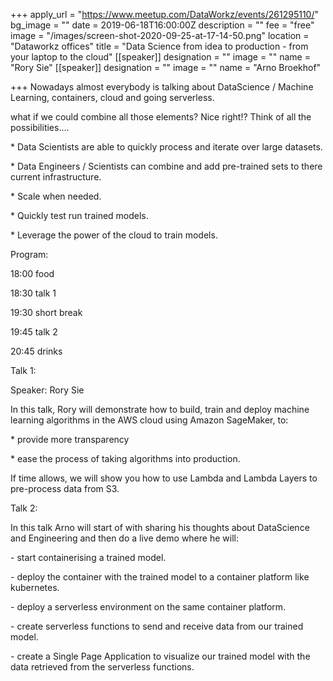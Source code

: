 +++
apply_url = "https://www.meetup.com/DataWorkz/events/261295110/"
bg_image = ""
date = 2019-06-18T16:00:00Z
description = ""
fee = "free"
image = "/images/screen-shot-2020-09-25-at-17-14-50.png"
location = "Dataworkz offices"
title = "Data Science from idea to production - from your laptop to the cloud"
[[speaker]]
designation = ""
image = ""
name = "Rory Sie"
[[speaker]]
designation = ""
image = ""
name = "Arno Broekhof"

+++
Nowadays almost everybody is talking about DataScience / Machine Learning, containers, cloud and going serverless.

what if we could combine all those elements? Nice right!? Think of all the possibilities....

\* Data Scientists are able to quickly process and iterate over large datasets.

\* Data Engineers / Scientists can combine and add pre-trained sets to there current infrastructure.

\* Scale when needed.

\* Quickly test run trained models.

\* Leverage the power of the cloud to train models.

Program:

18:00 food

18:30 talk 1

19:30 short break

19:45 talk 2

20:45 drinks

Talk 1:

Speaker: Rory Sie

In this talk, Rory will demonstrate how to build, train and deploy machine learning algorithms in the AWS cloud using Amazon SageMaker, to:

\* provide more transparency

\* ease the process of taking algorithms into production.

If time allows, we will show you how to use Lambda and Lambda Layers to pre-process data from S3.

Talk 2:

In this talk Arno will start of with sharing his thoughts about DataScience and Engineering and then do a live demo where he will:

\- start containerising a trained model.

\- deploy the container with the trained model to a container platform like kubernetes.

\- deploy a serverless environment on the same container platform.

\- create serverless functions to send and receive data from our trained model.

\- create a Single Page Application to visualize our trained model with the data retrieved from the serverless functions.